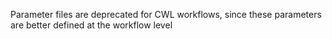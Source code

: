 Parameter files are deprecated for CWL workflows, since these
parameters are better defined at the workflow level
